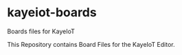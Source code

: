 # kayeiot-boards
Boards files for KayeIoT

This Repository contains Board Files for the KayeIoT Editor.
